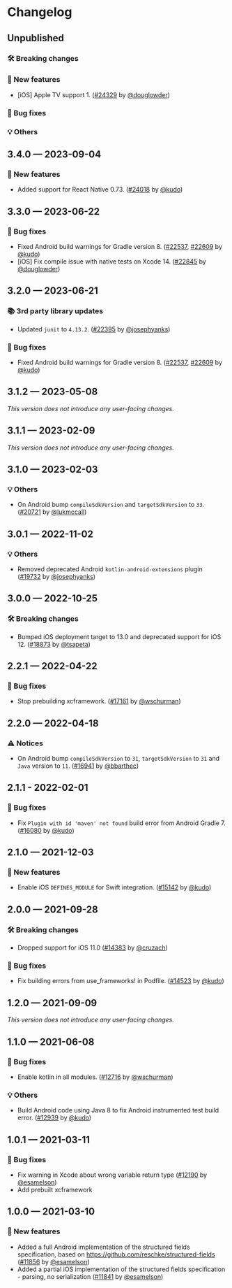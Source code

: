 # Changelog

## Unpublished

### 🛠 Breaking changes

### 🎉 New features

- [iOS] Apple TV support 1. ([#24329](https://github.com/expo/expo/pull/24329) by [@douglowder](https://github.com/douglowder))

### 🐛 Bug fixes

### 💡 Others

## 3.4.0 — 2023-09-04

### 🎉 New features

- Added support for React Native 0.73. ([#24018](https://github.com/expo/expo/pull/24018) by [@kudo](https://github.com/kudo))

## 3.3.0 — 2023-06-22

### 🐛 Bug fixes

- Fixed Android build warnings for Gradle version 8. ([#22537](https://github.com/expo/expo/pull/22537), [#22609](https://github.com/expo/expo/pull/22609) by [@kudo](https://github.com/kudo))
- [iOS] Fix compile issue with native tests on Xcode 14. ([#22845](https://github.com/expo/expo/pull/22845) by [@douglowder](https://github.com/douglowder))

## 3.2.0 — 2023-06-21

### 📚 3rd party library updates

- Updated `junit` to `4.13.2`. ([#22395](https://github.com/expo/expo/pull/22395) by [@josephyanks](https://github.com/josephyanks))

### 🐛 Bug fixes

- Fixed Android build warnings for Gradle version 8. ([#22537](https://github.com/expo/expo/pull/22537), [#22609](https://github.com/expo/expo/pull/22609) by [@kudo](https://github.com/kudo))

## 3.1.2 — 2023-05-08

_This version does not introduce any user-facing changes._

## 3.1.1 — 2023-02-09

_This version does not introduce any user-facing changes._

## 3.1.0 — 2023-02-03

### 💡 Others

- On Android bump `compileSdkVersion` and `targetSdkVersion` to `33`. ([#20721](https://github.com/expo/expo/pull/20721) by [@lukmccall](https://github.com/lukmccall))

## 3.0.1 — 2022-11-02

### 💡 Others

- Removed deprecated Android `kotlin-android-extensions` plugin ([#19732](https://github.com/expo/expo/pull/19732) by [@josephyanks](https://github.com/josephyanks))

## 3.0.0 — 2022-10-25

### 🛠 Breaking changes

- Bumped iOS deployment target to 13.0 and deprecated support for iOS 12. ([#18873](https://github.com/expo/expo/pull/18873) by [@tsapeta](https://github.com/tsapeta))

## 2.2.1 — 2022-04-22

### 🐛 Bug fixes

- Stop prebuilding xcframework. ([#17161](https://github.com/expo/expo/pull/17161) by [@wschurman](https://github.com/wschurman))

## 2.2.0 — 2022-04-18

### ⚠️ Notices

- On Android bump `compileSdkVersion` to `31`, `targetSdkVersion` to `31` and `Java` version to `11`. ([#16941](https://github.com/expo/expo/pull/16941) by [@bbarthec](https://github.com/bbarthec))

## 2.1.1 - 2022-02-01

### 🐛 Bug fixes

- Fix `Plugin with id 'maven' not found` build error from Android Gradle 7. ([#16080](https://github.com/expo/expo/pull/16080) by [@kudo](https://github.com/kudo))

## 2.1.0 — 2021-12-03

### 🎉 New features

- Enable iOS `DEFINES_MODULE` for Swift integration. ([#15142](https://github.com/expo/expo/pull/15142) by [@kudo](https://github.com/kudo))

## 2.0.0 — 2021-09-28

### 🛠 Breaking changes

- Dropped support for iOS 11.0 ([#14383](https://github.com/expo/expo/pull/14383) by [@cruzach](https://github.com/cruzach))

### 🐛 Bug fixes

- Fix building errors from use_frameworks! in Podfile. ([#14523](https://github.com/expo/expo/pull/14523) by [@kudo](https://github.com/kudo))

## 1.2.0 — 2021-09-09

_This version does not introduce any user-facing changes._

## 1.1.0 — 2021-06-08

### 🐛 Bug fixes

- Enable kotlin in all modules. ([#12716](https://github.com/expo/expo/pull/12716) by [@wschurman](https://github.com/wschurman))

### 💡 Others

- Build Android code using Java 8 to fix Android instrumented test build error. ([#12939](https://github.com/expo/expo/pull/12939) by [@kudo](https://github.com/kudo))

## 1.0.1 — 2021-03-11

### 🐛 Bug fixes

- Fix warning in Xcode about wrong variable return type ([#12190](https://github.com/expo/expo/pull/12190) by [@esamelson](https://github.com/esamelson))
- Add prebuilt xcframework

## 1.0.0 — 2021-03-10

### 🎉 New features

- Added a full Android implementation of the structured fields specification, based on https://github.com/reschke/structured-fields ([#11856](https://github.com/expo/expo/pull/11856) by [@esamelson](https://github.com/esamelson))
- Added a partial iOS implementation of the structured fields specification - parsing, no serialization ([#11841](https://github.com/expo/expo/pull/11841) by [@esamelson](https://github.com/esamelson))
